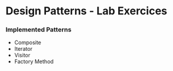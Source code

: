 # Design Patterns - Lab Exercices
### Implemented Patterns
* Composite	
* Iterator
* Visitor
* Factory Method
